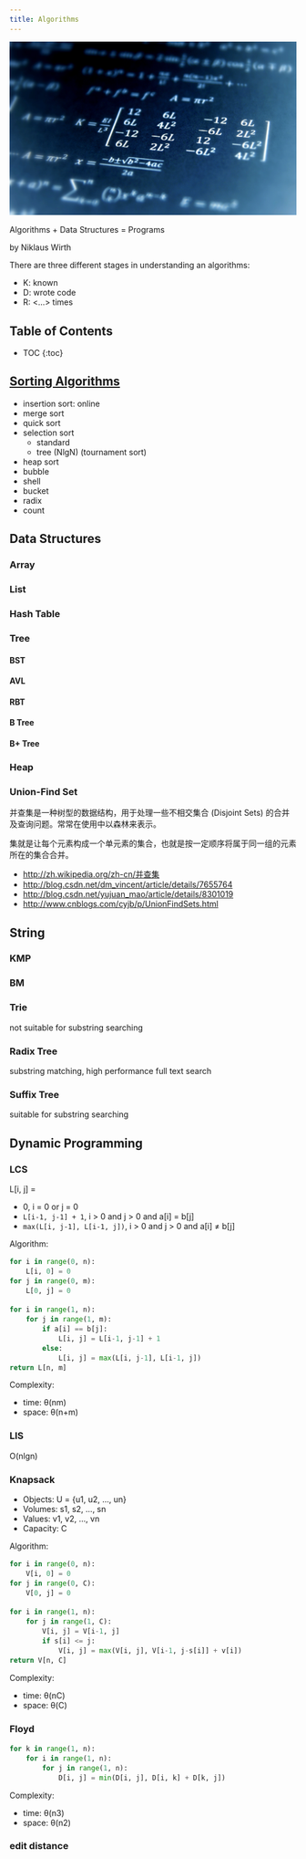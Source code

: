 ```yaml
---
title: Algorithms
---
```


![algorithm](/assets/algorithm.jpg)

>
Algorithms + Data Structures = Programs
>
by Niklaus Wirth

There are three different stages in understanding an algorithms:

* K: known
* D: wrote code
* R: <...> times

<!--more-->

## Table of Contents

* TOC
{:toc}

## [Sorting Algorithms](/2014/04/17/sorting-algorithms/)

* insertion sort: online
* merge sort
* quick sort
* selection sort
	* standard
	* tree (NlgN) (tournament sort)
* heap sort
* bubble
* shell
* bucket
* radix
* count

## Data Structures

### Array

### List

### Hash Table

### Tree

#### BST

#### AVL

#### RBT

#### B Tree

#### B+ Tree

### Heap

### Union-Find Set

并查集是一种树型的数据结构，用于处理一些不相交集合 (Disjoint Sets) 的合并及查询问题。常常在使用中以森林来表示。

集就是让每个元素构成一个单元素的集合，也就是按一定顺序将属于同一组的元素所在的集合合并。

* <a href="http://zh.wikipedia.org/zh-cn/%E5%B9%B6%E6%9F%A5%E9%9B%86">http://zh.wikipedia.org/zh-cn/并查集 </a>
* <a title=" 并查集(Union-Find)算法介绍" href="http://blog.csdn.net/dm_vincent/article/details/7655764">http://blog.csdn.net/dm_vincent/article/details/7655764</a>
* <a title="数据结构——并查集的应用" href="http://blog.csdn.net/yujuan_mao/article/details/8301019">http://blog.csdn.net/yujuan_mao/article/details/8301019</a>
* <a title="并查集" href="http://www.cnblogs.com/cyjb/p/UnionFindSets.html" target="_blank">http://www.cnblogs.com/cyjb/p/UnionFindSets.html</a>

## String

### KMP

### BM

### Trie

not suitable for substring searching

### Radix Tree

substring matching, high performance full text search

### Suffix Tree

suitable for substring searching

## Dynamic Programming

### LCS

L[i, j] =

* 0, i = 0 or j = 0
* `L[i-1, j-1] + 1`, i > 0 and j > 0 and a[i] = b[j]
* `max(L[i, j-1], L[i-1, j])`, i > 0 and j > 0 and a[i] &ne; b[j]

Algorithm:

```python
for i in range(0, n):
    L[i, 0] = 0
for j in range(0, m):
    L[0, j] = 0

for i in range(1, n):
    for j in range(1, m):
        if a[i] == b[j]:
            L[i, j] = L[i-1, j-1] + 1
        else:
            L[i, j] = max(L[i, j-1], L[i-1, j])
return L[n, m]
```

Complexity:

* time: &theta;(nm)
* space: &theta;(n+m)

### LIS

O(nlgn)

### Knapsack

* Objects: U = {u1, u2, ..., un}
* Volumes: s1, s2, ..., sn
* Values: v1, v2, ..., vn
* Capacity: C

Algorithm:

```python
for i in range(0, n):
    V[i, 0] = 0
for j in range(0, C):
    V[0, j] = 0

for i in range(1, n):
    for j in range(1, C):
        V[i, j] = V[i-1, j]
        if s[i] <= j:
            V[i, j] = max(V[i, j], V[i-1, j-s[i]] + v[i])
return V[n, C]
```

Complexity:

* time: &theta;(nC)
* space: &theta;(C)

### Floyd

```python
for k in range(1, n):
    for i in range(1, n):
        for j in range(1, n):
            D[i, j] = min(D[i, j], D[i, k] + D[k, j])
```

Complexity:

* time: &theta;(n3)
* space: &theta;(n2)

### edit distance

